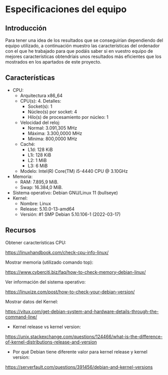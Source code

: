 # Especificaciones del equipo

## Introducción 

Para tener una idea de los resultados que se conseguirían dependiendo del equipo utilizado, a continuación muestro las características del ordenador con el que he trabajado para que podáis saber si en vuestro equipo de mejores características obtendríais unos resultados más eficientes que los mostrados en los apartados de este proyecto.

## Características

- CPU:
  - Arquitectura x86_64
  - CPU(s): 4. Detalles:
    - Socket(s): 1
    - Núcleo(s) por socket: 4
    - Hilo(s) de procesamiento por núcleo: 1
  - Velocidad del reloj:
    - Normal: 3.091,305 MHz
    - Máxima: 3.300,0000 MHz
    - Mínima: 800,0000 MHz
  - Caché:
    - L1d: 128 KiB
    - L1i: 128 KiB
    - L2: 1 MiB
    - L3: 6 MiB
  - Modelo: Intel(R) Core(TM) i5-4440 CPU @ 3.10GHz
- Memoria:
  - RAM: 7.895,9 MiB.
  - Swap: 16.384,0 MiB.
- Sistema operativo: Debian GNU/Linux 11 (bullseye)
- Kernel:
  - Nombre: Linux
  - Release: 5.10.0-13-amd64
  - Versión: #1 SMP Debian 5.10.106-1 (2022-03-17)

## Recursos

Obtener características CPU:

<https://linuxhandbook.com/check-cpu-info-linux/>

Mostrar memoria (utilizado comando top):

<https://www.cyberciti.biz/faq/how-to-check-memory-debian-linux/>

Ver información del sistema operativo:

<https://linuxize.com/post/how-to-check-your-debian-version/>

Mostrar datos del Kernel:

<https://vitux.com/get-debian-system-and-hardware-details-through-the-command-line/>

  - Kernel release vs kernel version:

  <https://unix.stackexchange.com/questions/124466/what-is-the-difference-of-kernel-distributions-release-and-version>

  - Por qué Debian tiene diferente valor para kernel release y kernel version:

  <https://serverfault.com/questions/391456/debian-and-kernel-versions>
